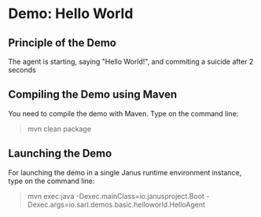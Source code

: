 Demo: Hello World
=================

## Principle of the Demo

The agent is starting, saying "Hello World!", and commiting a
suicide after 2 seconds

## Compiling the Demo using Maven

You need to compile the demo with Maven. Type on the command
line:

> mvn clean package

## Launching the Demo

For launching the demo in a single Janus runtime environment
instance, type on the command line:

> mvn exec:java
>     -Dexec.mainClass=io.janusproject.Boot
>     -Dexec.args=io.sarl.demos.basic.helloworld.HelloAgent

